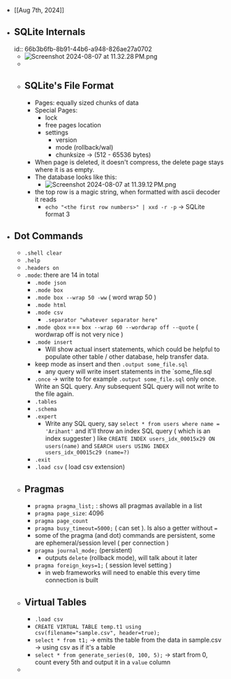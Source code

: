 - [[Aug 7th, 2024]]
- ##  SQLite Internals
  id:: 66b3b6fb-8b91-44b6-a948-826ae27a0702
	- ![Screenshot 2024-08-07 at 11.32.28 PM.png](../assets/Screenshot_2024-08-07_at_11.32.28 PM_1723053752741_0.png)
	-
	- ## SQLite's File Format
		- Pages: equally sized chunks of data
		- Special Pages:
			- lock
			- free pages location
			- settings
				- version
				- mode (rollback/wal)
				- chunksize -> (512 - 65536 bytes)
		- When page is deleted, it doesn't compress, the delete page stays where it is as empty.
		- The database looks like this:
			- ![Screenshot 2024-08-07 at 11.39.12 PM.png](../assets/Screenshot_2024-08-07_at_11.39.12 PM_1723054157530_0.png)
		- the top row is a magic string, when formatted with ascii decoder it reads
			- `echo "<the first row numbers>" | xxd -r -p` -> SQLite format 3
- ## Dot Commands
	- `.shell clear`
	- `.help`
	- `.headers on`
	- `.mode`: there are 14 in total
		- `.mode json`
		- `.mode box`
		- `.mode box --wrap 50 -ww` ( word wrap 50 )
		- `.mode html`
		- `.mode csv`
			- `.separator "whatever separator here"`
		- `.mode qbox` === `box --wrap 60 --wordwrap off --quote` ( wordwrap off is not very nice )
		- `.mode insert`
			- Will show actual insert statements, which could be helpful to populate other table / other database, help transfer data.
		- keep mode as insert and then `.output some_file.sql`
			- any query will write insert statements in the `some_file.sql
		- `.once` -> write to for example `.output some_file.sql` only once. Write an SQL query. Any subsequent SQL query will not write to the file again.
		- `.tables`
		- `.schema`
		- `.expert`
			- Write any SQL query, say `select * from users where name = 'Arihant'` and it'll throw an index SQL query ( which is an index suggester ) like `CREATE INDEX users_idx_00015x29 ON users(name)` and `SEARCH users USING INDEX users_idx_00015c29 (name=?)`
		- `.exit`
		- `.load csv` ( load csv extension)
	- ## Pragmas
		- `pragma pragma_list;` : shows all pragmas available in a list
		- `pragma page_size`: 4096
		- `pragma page_count`
		- `pragma busy_timeout=5000;` ( can set ). Is also a getter without `=`
		- some of the pragma (and dot) commands are persistent, some are ephemeral/session level ( per connection )
		- `pragma journal_mode;` (persistent)
			- outputs `delete` (rollback mode), will talk about it later
		- `pragma foreign_keys=1;` ( session level setting )
			- in web frameworks will need to enable this every time connection is built
	- ## Virtual Tables
		- `.load csv`
		- `CREATE VIRTUAL TABLE temp.t1 using csv(filename="sample.csv", header=true);`
		- `select * from t1;` -> emits the table from the data in sample.csv -> using csv as if it's a table
		- `select * from generate_series(0, 100, 5);` -> start from 0, count every 5th and output it in a `value` column
	-